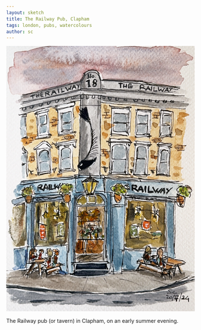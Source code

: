 ```yaml
---
layout: sketch
title: The Railway Pub, Clapham
tags: london, pubs, watercolours
author: sc
---
```


![Railway](/img/sketches/railwaypub.jpg)

The Railway pub (or tavern) in Clapham, on an early summer evening.
